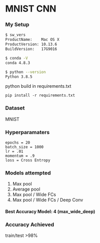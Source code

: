 # MNIST CNN

### My Setup
```sh
$ sw_vers
ProductName:	Mac OS X
ProductVersion:	10.13.6
BuildVersion:	17G9016

$ conda -V
conda 4.8.3

$ python --version
Python 3.8.5
```

python build in requirements.txt

```
pip install -r requirements.txt
```

### Dataset

MNIST

### Hyperparamaters
```
epochs = 20
batch_size = 1000
lr = .01
momentum = .9
loss = Cross Entropy
```
### Models attempted
1. Max pool
1. Average pool
1. Max pool / Wide FCs
1. Max pool / Wide FCs / Deep Conv

#### Best Accuracy Model: 4 (max_wide_deep)

### Accuracy Achieved
train/test >98%
